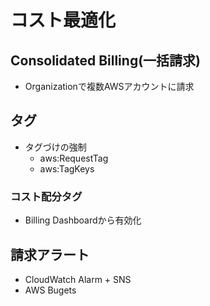# コスト最適化

## Consolidated Billing(一括請求)

- Organizationで複数AWSアカウントに請求

## タグ

- タグづけの強制
  - aws:RequestTag
  - aws:TagKeys

### コスト配分タグ

- Billing Dashboardから有効化

## 請求アラート

- CloudWatch Alarm + SNS
- AWS Bugets
